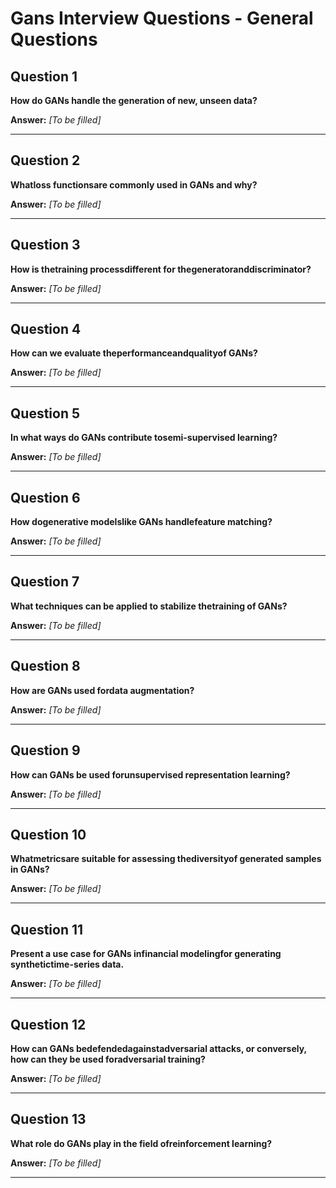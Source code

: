 # Gans Interview Questions - General Questions

## Question 1

**How do GANs handle the generation of new, unseen data?**

**Answer:** _[To be filled]_

---

## Question 2

**Whatloss functionsare commonly used in GANs and why?**

**Answer:** _[To be filled]_

---

## Question 3

**How is thetraining processdifferent for thegeneratoranddiscriminator?**

**Answer:** _[To be filled]_

---

## Question 4

**How can we evaluate theperformanceandqualityof GANs?**

**Answer:** _[To be filled]_

---

## Question 5

**In what ways do GANs contribute tosemi-supervised learning?**

**Answer:** _[To be filled]_

---

## Question 6

**How dogenerative modelslike GANs handlefeature matching?**

**Answer:** _[To be filled]_

---

## Question 7

**What techniques can be applied to stabilize thetraining of GANs?**

**Answer:** _[To be filled]_

---

## Question 8

**How are GANs used fordata augmentation?**

**Answer:** _[To be filled]_

---

## Question 9

**How can GANs be used forunsupervised representation learning?**

**Answer:** _[To be filled]_

---

## Question 10

**Whatmetricsare suitable for assessing thediversityof generated samples in GANs?**

**Answer:** _[To be filled]_

---

## Question 11

**Present a use case for GANs infinancial modelingfor generating synthetictime-series data.**

**Answer:** _[To be filled]_

---

## Question 12

**How can GANs bedefendedagainstadversarial attacks, or conversely, how can they be used foradversarial training?**

**Answer:** _[To be filled]_

---

## Question 13

**What role do GANs play in the field ofreinforcement learning?**

**Answer:** _[To be filled]_

---

